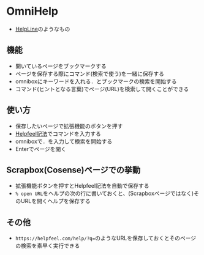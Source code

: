 # OmniHelp

- [HelpLine](https://chromewebstore.google.com/detail/helpline/mbefahemlcpokleccibpeldmeagclcjp)のようなもの

## 機能
- 開いているページをブックマークする
- ページを保存する際にコマンド(検索で使う)を一緒に保存する
- omniboxにキーワードを入れる`. `とブックマークの検索を開始する
- コマンド(ヒントとなる言葉)でページ(URL)を検索して開くことができる

## 使い方
- 保存したいページで拡張機能のボタンを押す
- [Helpfeel記法](https://helpfeel.com/help/--6731b3d15a10b366de566887)でコマンドを入力する
- omniboxで`. `を入力して検索を開始する
- Enterでページを開く

## Scrapbox(Cosense)ページでの挙動
- 拡張機能ボタンを押すとHelpfeel記法を自動で保存する
- `% open URL`をヘルプの次の行に書いておくと、(Scrapboxページではなく)そのURLを開くヘルプを保存する

## その他
- `https://helpfeel.com/help/?q=`のようなURLを保存しておくとそのページの検索を素早く実行できる

